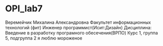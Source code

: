 # OPI_lab7
Веремейчик
Михалина
Александровна
Факультет информационных технологий (фит)
Инженер программист(Исит:Дизайн)
Дисциплина: Введение в разработку програмного обесечения(ВРПО)
Курс 1, группа 5, подгруппа 2
я люблю мороженое
